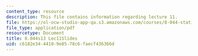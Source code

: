 ```yaml
---
content_type: resource
description: This file contains information regarding lecture 11.
file: https://ol-ocw-studio-app-qa.s3.amazonaws.com/courses/8-044-statistical-physics-i-spring-2013/c6182e3444109e8578c6faecf436366d_MIT8_044S13_L11.pdf
file_type: application/pdf
resourcetype: Document
title: 8.044s13 Lec11Slides
uid: c6182e34-4410-9e85-78c6-faecf436366d
---
```


